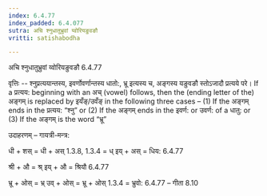 ```yaml
---
index: 6.4.77
index_padded: 6.4.077
sutra: अचि श्नुधातुभ्रुवां य्वोरियङुवङौ
vritti: satishabodha

---
```

 अचि श्नुधातुभ्रुवां य्वोरियङुवङौ 6.4.77 


वृत्तिः -- श्नुप्रत्ययान्तस्य, इवर्णोवर्णान्तस्य धातो:, भ्रू इत्यस्य च, अङ्गस्य यङुवङौ स्तोऽजादौ प्रत्यये परे। If a प्रत्यय: beginning with an अच् (vowel) follows, then the (ending letter of the) अङ्गम् is replaced by इयँङ्/उवँङ् in the following three cases – (1) If the अङ्गम् ends in the प्रत्यय: “श्नु” or (2) If the अङ्गम् ends in the इवर्ण: or उवर्ण: of a धातु: or (3) If the अङ्गम् is the word “भ्रू” 


उदाहरणम् – गायत्री-मन्त्र: 


धी + शस् = धी + अस् 1.3.8, 1.3.4 = ध् इय् + अस् =  धिय: 6.4.77 


श्री + औ = श्र् इय् + औ = श्रियौ 6.4.77 


भ्रू + ओस् = भ्र् उव् + ओस् =  भ्रू + ओस् 1.3.4 = भ्रुवो: 6.4.77 – गीता 8.10 